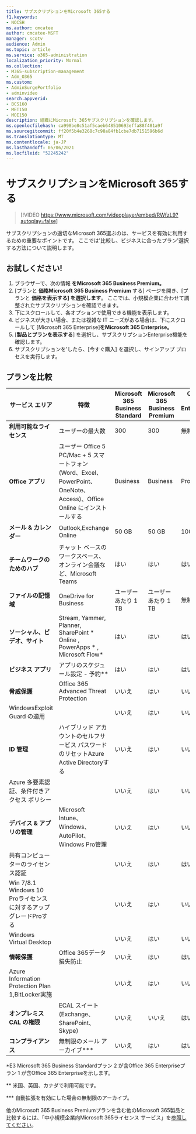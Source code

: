 ```yaml
---
title: サブスクリプションをMicrosoft 365する
f1.keywords:
- NOCSH
ms.author: cmcatee
author: cmcatee-MSFT
manager: scotv
audience: Admin
ms.topic: article
ms.service: o365-administration
localization_priority: Normal
ms.collection:
- M365-subscription-management
- Adm_O365
ms.custom:
- AdminSurgePortfolio
- adminvideo
search.appverid:
- BCS160
- MET150
- MOE150
description: 組織にMicrosoft 365サブスクリプションを確認します。
ms.openlocfilehash: ca998be8c51af5caeb648510693effa88f481a9f
ms.sourcegitcommit: ff20f5b4e3268c7c98a84fb1cbe7db7151596b6d
ms.translationtype: MT
ms.contentlocale: ja-JP
ms.lasthandoff: 05/06/2021
ms.locfileid: "52245242"
---
```

# <a name="choose-a-microsoft-365-subscription"></a>サブスクリプションをMicrosoft 365する

> [!VIDEO https://www.microsoft.com/videoplayer/embed/RWfzL9?autoplay=false]

サブスクリプションの適切なMicrosoft 365選ぶのは、サービスを有効に利用するための重要なポイントです。 ここでは&#39;比較し、ビジネスに合ったプラン&#39;選択する方法について説明します。

## <a name="try-it"></a>お試しください!

1. ブラウザーで、次の情報 **をMicrosoft 365 Business Premium。**
2. [プランと **価格Microsoft 365 Business Premium** する] ページを開き、[プランと **価格を表示する] を選択します**。 ここでは、小規模企業に合わせて調整されたサブスクリプションを確認できます。
3. 下にスクロールして、各オプションで使用できる機能を表示します。
4. ビジネスが大きい場合、または複雑な IT ニーズがある場合は、下にスクロールして [Microsoft 365 Enterprise]**をMicrosoft 365 Enterprise。**
5. [**製品とプランを表示する**] を選択し、サブスクリプションEnterprise機能を確認します。
6. サブスクリプションを&#39;したら、[今すぐ購入] を選択し、サインアップ プロセスを実行します。

## <a name="compare-plans"></a>プランを比較

| サービス エリア | 特徴 | Microsoft 365 Business Standard | Microsoft 365 Business Premium | Office 365 Enterprise E3 |
| --- | --- | --- | --- | --- |
| **利用可能なライセンス** | ユーザーの最大数 | 300 | 300 | 無制限 |
| **Office アプリ** | ユーザー Office 5 PC/Mac + 5 スマートフォン (Word、Excel、PowerPoint、OneNote、Access)、Office Online にインストールする | Business | Business | ProPlus |
| **メール &amp; カレンダー** | Outlook,Exchange Online | 50 GB | 50 GB | 100 GB |
| **チームワークのためのハブ** | チャット ベースのワークスペース、オンライン会議など、Microsoft Teams | はい | はい | はい |
| **ファイルの記憶域** | OneDrive for Business | ユーザーあたり 1 TB | ユーザーあたり 1 TB | 無制限 |
| **ソーシャル、ビデオ、サイト** | Stream, Yammer, Planner, SharePoint \* Online , PowerApps \* , Microsoft Flow\* | はい | はい | はい |
| **ビジネス アプリ** | アプリのスケジュール設定 - 予約\*\* | はい | はい | はい |
| **脅威保護** | Office 365 Advanced Threat Protection | いいえ | はい | いいえ |
 | WindowsExploit Guard の適用| | いいえ | はい | いいえ |
| **ID 管理** | ハイブリッド アカウントのセルフサービス パスワードのリセットAzure Active Directoryする | いいえ | はい | いいえ |
 | Azure 多要素認証、条件付きアクセス ポリシー | | いいえ | はい | いいえ |
| **デバイス &amp; アプリの管理** | Microsoft Intune、Windows、AutoPilot、Windows Pro管理 | いいえ | はい | いいえ |
 | 共有コンピューターのライセンス認証 | | いいえ | はい | はい |
 | Win 7/8.1 Windows 10 Proライセンスに対するアップグレードProする | | いいえ | はい | いいえ |
 | Windows Virtual Desktop | | いいえ | はい | いいえ |
| **情報保護** | Office 365データ損失防止 | いいえ | はい | はい |
 | Azure Information Protection Plan 1,BitLocker実施 | | いいえ | はい | いいえ |
| **オンプレミス CAL の権限** | ECAL スイート (Exchange、SharePoint、Skype) | いいえ | いいえ | はい |
| **コンプライアンス** | 無制限のメール アーカイブ\*\*\* | いいえ | はい | はい |

\*E3 Microsoft 365 Business Standardプラン 2 が含Office 365 Enterpriseプラン 1 が含Office 365 Enterpriseを示します。

\*\* 米国、英国、カナダで利用可能です。

\*\*\* 自動拡張を有効にした場合の無制限のアーカイブ。

他のMicrosoft 365 Business Premiumプランを含む他のMicrosoft 365製品と比較するには、「中小規模企業向Microsoft 365ライセンス サービス」を[参照してください](/office365/servicedescriptions/microsoft-365-service-descriptions/licensing-microsoft-365-in-smb)。
